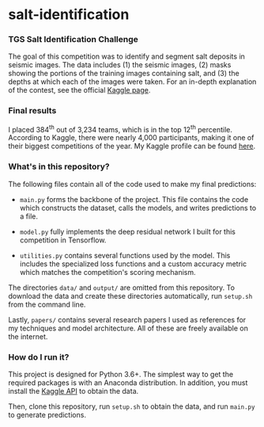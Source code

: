 # salt-identification

### TGS Salt Identification Challenge

The goal of this competition was to identify and segment salt deposits in
seismic images. The data includes (1) the seismic images, (2) masks showing the
portions of the training images containing salt, and (3) the depths at which
each of the images were taken. For an in-depth explanation of the contest, see the
official
[Kaggle page](https://www.kaggle.com/c/tgs-salt-identification-challenge).

### Final results

I placed 384<sup>th</sup> out of 3,234 teams, which is in the top
12<sup>th</sup> percentile. According to Kaggle, there were nearly 4,000
participants, making it one of their biggest competitions of the year. My Kaggle
profile can be found [here](https://www.kaggle.com/samwaterbury).

### What's in this repository?

The following files contain all of the code used to make my final predictions:

* `main.py` forms the backbone of the project. This file contains the code which
constructs the dataset, calls the models, and writes predictions to a file.

* `model.py` fully implements the deep residual network I built for this
competition in Tensorflow.

* `utilities.py` contains several functions used by the model. This includes the
specialized loss functions and a custom accuracy metric which matches the
competition's scoring mechanism.

The directories `data/` and `output/` are omitted from this repository. To
download the data and create these directories automatically,
run `setup.sh` from the command line.

Lastly, `papers/` contains several research papers I used as references for my
techniques and model architecture. All of these are freely available on the
internet.

### How do I run it?

This project is designed for Python 3.6+. The simplest
way to get the required packages is with an Anaconda distribution. In addition,
you must install the [Kaggle API](https://github.com/Kaggle/kaggle-api) to
obtain the data.

Then, clone this repository, run `setup.sh` to obtain the data, and run
`main.py` to generate predictions.
